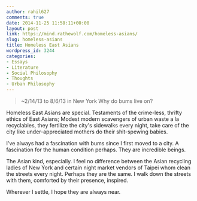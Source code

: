 ```yaml
---
author: rahil627
comments: true
date: 2014-11-25 11:58:11+00:00
layout: post
link: https://mind.rathewolf.com/homeless-asians/
slug: homeless-asians
title: Homeless East Asians
wordpress_id: 3244
categories:
- Essays
- Literature
- Social Philosophy
- Thoughts
- Urban Philosophy
---
```


<blockquote>
~2/14/13 to 8/6/13 in New York
Why do bums live on?</blockquote>



Homeless East Asians are special. Testaments of the crime-less, thrifty ethics of East Asians; Modest modern scavengers of urban waste a la recyclables, they fertilize the city's sidewalks every night, take care of the city like under-appreciated mothers do their shit-spewing babies.

I've always had a fascination with bums since I first moved to a city. A fascination for the human condition perhaps. They are incredible beings.

The Asian kind, especially. I feel no difference between the Asian recycling ladies of New York and certain night market vendors of Taipei whom clean the streets every night. Perhaps they are the same. I walk down the streets with them, comforted by their presence, inspired.

Wherever I settle, I hope they are always near.
